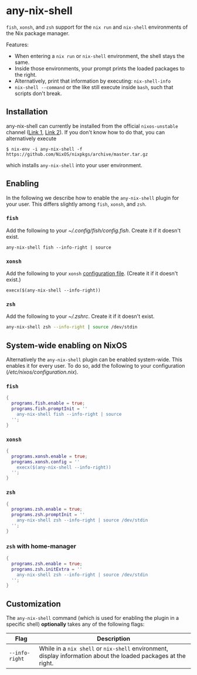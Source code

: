 # any-nix-shell

`fish`, `xonsh`, and `zsh` support for the `nix run` and `nix-shell`
environments of the Nix package manager.

Features:

* When entering a `nix run` or `nix-shell` environment, the shell stays the same.
* Inside those environments, your prompt prints the loaded packages to the right.
* Alternatively, print that information by executing: `nix-shell-info`
* `nix-shell --command` or the like still execute inside `bash`, such that scripts don't break.

## Installation

any-nix-shell can currently be installed from the official `nixos-unstable` channel
([Link 1](https://www.reddit.com/r/NixOS/comments/7p83y4/install_a_package_from_unstable_while_running/), [Link 2](https://stackoverflow.com/questions/41230430/how-do-i-upgrade-my-system-to-nixos-unstable)).
If you don't know how to do that, you can alternatively execute

```console
$ nix-env -i any-nix-shell -f https://github.com/NixOS/nixpkgs/archive/master.tar.gz
```

which installs `any-nix-shell` into your user environment.

## Enabling

In the following we describe how to enable the `any-nix-shell` plugin
for your user.
This differs slightly among `fish`, `xonsh`, and `zsh`.

### `fish`

Add the following to your *~/.config/fish/config.fish*.
Create it if it doesn't exist.

```fish
any-nix-shell fish --info-right | source
```

### `xonsh`

Add the following to your `xonsh`
[configuration file](https://xon.sh/xonshrc.html).
(Create it if it doesn't exist.)

```xonsh
execx($(any-nix-shell --info-right))
```

### `zsh`

Add the following to your *~/.zshrc*.
Create it if it doesn't exist.

```zsh
any-nix-shell zsh --info-right | source /dev/stdin
```

## System-wide enabling on NixOS

Alternatively the `any-nix-shell` plugin can be enabled system-wide.
This enables it for every user.
To do so, add the following to your configuration (*/etc/nixos/configuration.nix*).

### `fish`

```nix
{
  programs.fish.enable = true;
  programs.fish.promptInit = ''
    any-nix-shell fish --info-right | source
  '';
}
```

### `xonsh`

```nix
{
  programs.xonsh.enable = true;
  programs.xonsh.config = ''
    execx($(any-nix-shell --info-right))
  '';
}
```

### `zsh`

```nix
{
  programs.zsh.enable = true;
  programs.zsh.promptInit = ''
    any-nix-shell zsh --info-right | source /dev/stdin
  '';
}
```

### `zsh` with home-manager

```nix
{
  programs.zsh.enable = true;
  programs.zsh.initExtra = ''
    any-nix-shell zsh --info-right | source /dev/stdin
  '';
}
```

## Customization

The `any-nix-shell` command (which is used for enabling the plugin in a specific shell) **optionally** takes any of the following flags:

| Flag | Description |
| - | - |
| `--info-right` | While in a `nix shell` or `nix-shell` environment, display information about the loaded packages at the right. |
